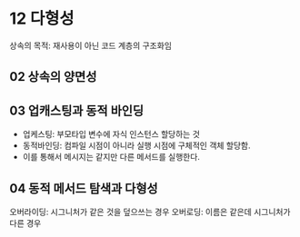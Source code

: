 # 12 다형성

상속의 목적: 재사용이 아닌 코드 계층의 구조화임

## 02 상속의 양면성

## 03 업캐스팅과 동적 바인딩
- 업케스팅: 부모타입 변수에 자식 인스턴스 할당하는 것
- 동적바인딩: 컴파일 시점이 아니라 실행 시점에 구체적인 객체 할당함. 
- 이를 통해서 메시지는 같지만 다른 메서드를 실행한다.

## 04 동적 메서드 탐색과 다형성
오버라이딩: 시그니처가 같은 것을 덮으쓰는 경우
오버로딩: 이름은 같은데 시그니처가 다른 경우